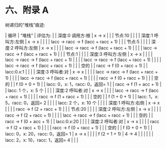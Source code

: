 # 六、附录 A

树递归的“堆栈”痕迹:

| 循环 | “堆栈” | 评估为: |
| 深度:0 调用方:根 | x -> x |  |
| 节点:10 |  |  |
| 深度:1 呼叫方:左侧 | x -> x |  |
|  | lacc -> racc -> f (lacc + racc + 1) |  |
| 节点:5 |  |  |
| 深度:2 呼叫方:左侧 | x -> x |  |
|  | lacc -> racc -> f (lacc + racc + 1) |  |
|  | lacc -> racc -> f (lacc + racc + 1) |  |
| 节点:1 |  |  |
| 深度:3 呼叫方:左侧 | x -> x |  |
|  | lacc -> racc -> f (lacc + racc + 1) |  |
|  | lacc -> racc -> f (lacc + racc + 1) |  |
|  | lacc -> racc -> f (lacc + racc + 1) |  |
| 空的 |  | racc -> f (0 + racc + 1) |
| lacc:0.x:1 |  |  |
| 深度:3 呼叫者:对 | x -> x |  |
|  | lacc -> racc -> f (lacc + racc + 1) |  |
|  | lacc -> racc -> f (lacc + racc + 1) |  |
|  | racc -> f (0 + racc + 1) |  |
| 空的 |  | f (0 + 0 + 1) |
| lacc: 0，x: 1，racc: 0，返回= 1 |  | racc -> f (1 + acc + 1) |
| lacc: 1 个，x: 5 个 |  |  |
| 深度:2 呼叫者:对 | x -> x |  |
|  | lacc -> racc -> f (lacc + racc + 1) |  |
|  | racc -> f (1 + racc + 1) |  |
| 空的 |  | f (1 + 0 + 1) |
| lacc: 1，x: 5，racc: 0，返回= 2 |  |  |
| lacc: 2 个，x: 10 个 |  |  |
| 深度:1 呼叫方:右侧 | x -> x |  |
|  | racc -> f (2 + racc + 1) |  |
| 节点:20 |  |  |
| 深度:2 呼叫方:左侧 | x -> x |  |
|  | racc -> f (2 + racc + 1) |  |
|  | lacc -> racc -> f (lacc + racc + 1) |  |
| 空的 |  | racc -> f (0 + acc + 1) |
| lacc:0.x:20 |  |  |
| 深度:2 呼叫者:对 | x -> x |  |
|  | racc -> f (2 + racc + 1) |  |
|  | racc -> f (0 + racc + 1) |  |
| 空的 |  | f (0 + 0 + 1) |
| lacc: 0，x: 20，racc: 0，返回= 1 | x -> x |  |
|  | f (2 + 1 + 1) | 4 -> 4 |
|  |  |  |
| lacc: 2，x: 10，racc: 1，返回= 4 |  |  |
